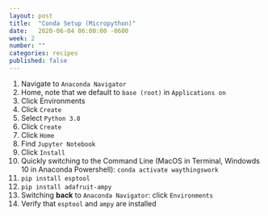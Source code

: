 ```yaml
---
layout: post
title:  "Conda Setup (Micropython)"
date:   2020-06-04 06:00:00 -0600
week: 2
number: ""
categories: recipes
published: false
---
```


1. Navigate to `Anaconda Navigator`
2. Home, note that we default to `base (root)` in `Applications on`
3. Click Environments
4. Click `Create`
5. Select `Python 3.8`
6. Click `Create`
7. Click `Home`
8. Find `Jupyter Notebook`
9. Click `Install`
10. Quickly switching to the Command Line (MacOS in Terminal, Windowds 10 in Anaconda Powershell): `conda activate waythingswork`
11. `pip install esptool`
12. `pip install adafruit-ampy`
13. Switching **back** to `Anaconda Navigator`: click `Environments`
14. Verify that `esptool` and `ampy` are installed

